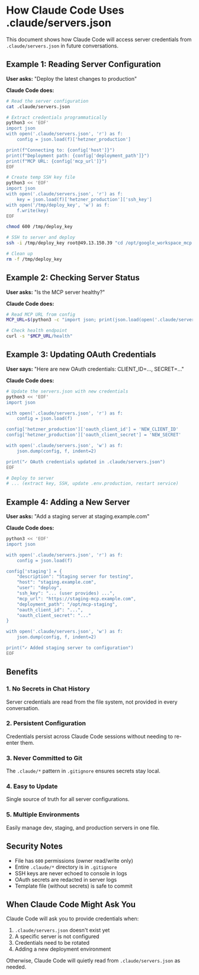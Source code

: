 # How Claude Code Uses .claude/servers.json

This document shows how Claude Code will access server credentials from `.claude/servers.json` in future conversations.

## Example 1: Reading Server Configuration

**User asks:** "Deploy the latest changes to production"

**Claude Code does:**

```bash
# Read the server configuration
cat .claude/servers.json

# Extract credentials programmatically
python3 << 'EOF'
import json
with open('.claude/servers.json', 'r') as f:
    config = json.load(f)['hetzner_production']

print(f"Connecting to: {config['host']}")
print(f"Deployment path: {config['deployment_path']}")
print(f"MCP URL: {config['mcp_url']}")
EOF

# Create temp SSH key file
python3 << 'EOF'
import json
with open('.claude/servers.json', 'r') as f:
    key = json.load(f)['hetzner_production']['ssh_key']
with open('/tmp/deploy_key', 'w') as f:
    f.write(key)
EOF

chmod 600 /tmp/deploy_key

# SSH to server and deploy
ssh -i /tmp/deploy_key root@49.13.150.39 "cd /opt/google_workspace_mcp && git pull && systemctl restart workspace-mcp"

# Clean up
rm -f /tmp/deploy_key
```

## Example 2: Checking Server Status

**User asks:** "Is the MCP server healthy?"

**Claude Code does:**

```bash
# Read MCP URL from config
MCP_URL=$(python3 -c "import json; print(json.load(open('.claude/servers.json'))['hetzner_production']['mcp_url'])")

# Check health endpoint
curl -s "$MCP_URL/health"
```

## Example 3: Updating OAuth Credentials

**User says:** "Here are new OAuth credentials: CLIENT_ID=..., SECRET=..."

**Claude Code does:**

```bash
# Update the servers.json with new credentials
python3 << 'EOF'
import json

with open('.claude/servers.json', 'r') as f:
    config = json.load(f)

config['hetzner_production']['oauth_client_id'] = 'NEW_CLIENT_ID'
config['hetzner_production']['oauth_client_secret'] = 'NEW_SECRET'

with open('.claude/servers.json', 'w') as f:
    json.dump(config, f, indent=2)

print("✓ OAuth credentials updated in .claude/servers.json")
EOF

# Deploy to server
# ... (extract key, SSH, update .env.production, restart service)
```

## Example 4: Adding a New Server

**User asks:** "Add a staging server at staging.example.com"

**Claude Code does:**

```bash
python3 << 'EOF'
import json

with open('.claude/servers.json', 'r') as f:
    config = json.load(f)

config['staging'] = {
    "description": "Staging server for testing",
    "host": "staging.example.com",
    "user": "deploy",
    "ssh_key": "... (user provides) ...",
    "mcp_url": "https://staging-mcp.example.com",
    "deployment_path": "/opt/mcp-staging",
    "oauth_client_id": "...",
    "oauth_client_secret": "..."
}

with open('.claude/servers.json', 'w') as f:
    json.dump(config, f, indent=2)

print("✓ Added staging server to configuration")
EOF
```

## Benefits

### 1. **No Secrets in Chat History**
Server credentials are read from the file system, not provided in every conversation.

### 2. **Persistent Configuration**
Credentials persist across Claude Code sessions without needing to re-enter them.

### 3. **Never Committed to Git**
The `.claude/*` pattern in `.gitignore` ensures secrets stay local.

### 4. **Easy to Update**
Single source of truth for all server configurations.

### 5. **Multiple Environments**
Easily manage dev, staging, and production servers in one file.

## Security Notes

- File has `600` permissions (owner read/write only)
- Entire `.claude/*` directory is in `.gitignore`
- SSH keys are never echoed to console in logs
- OAuth secrets are redacted in server logs
- Template file (without secrets) is safe to commit

## When Claude Code Might Ask You

Claude Code will ask you to provide credentials when:

1. `.claude/servers.json` doesn't exist yet
2. A specific server is not configured
3. Credentials need to be rotated
4. Adding a new deployment environment

Otherwise, Claude Code will quietly read from `.claude/servers.json` as needed.
